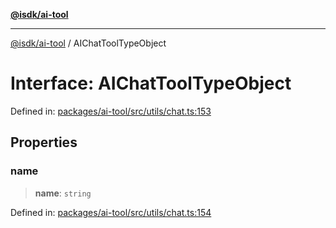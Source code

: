 [**@isdk/ai-tool**](../README.md)

***

[@isdk/ai-tool](../globals.md) / AIChatToolTypeObject

# Interface: AIChatToolTypeObject

Defined in: [packages/ai-tool/src/utils/chat.ts:153](https://github.com/isdk/ai-tool.js/blob/6a89194ac34437a1bc58f7ec590cd22976939ca6/src/utils/chat.ts#L153)

## Properties

### name

> **name**: `string`

Defined in: [packages/ai-tool/src/utils/chat.ts:154](https://github.com/isdk/ai-tool.js/blob/6a89194ac34437a1bc58f7ec590cd22976939ca6/src/utils/chat.ts#L154)
